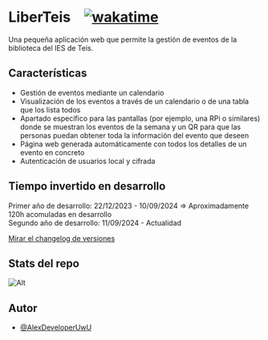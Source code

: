 # LiberTeis‎ ‎ ‎ ‎ ‎‎‎[![wakatime](https://wakatime.com/badge/github/AlexDeveloperUwU/liberteis.svg)](https://wakatime.com/badge/github/AlexDeveloperUwU/liberteis)

Una pequeña aplicación web que permite la gestión de eventos de la biblioteca del IES de Teis.


## Características

- Gestión de eventos mediante un calendario
- Visualización de los eventos a través de un calendario o de una tabla que los lista todos
- Apartado específico para las pantallas (por ejemplo, una RPi o similares) donde se muestran los eventos de la semana y un QR para que las personas puedan obtener toda la información del evento que deseen
- Página web generada automáticamente con todos los detalles de un evento en concreto
- Autenticación de usuarios local y cifrada

## Tiempo invertido en desarrollo

Primer año de desarrollo: 22/12/2023 - 10/09/2024 => Aproximadamente 120h acomuladas en desarrollo  
Segundo año de desarrollo: 11/09/2024 - Actualidad

[Mirar el changelog de versiones](./docs/CHANGELOG.md)

## Stats del repo

![Alt](https://repobeats.axiom.co/api/embed/31271bb411db22e430e939d345535195abc7ede4.svg "Repobeats analytics image")

## Autor

- [@AlexDeveloperUwU](https://www.github.com/AlexDeveloperUwU)